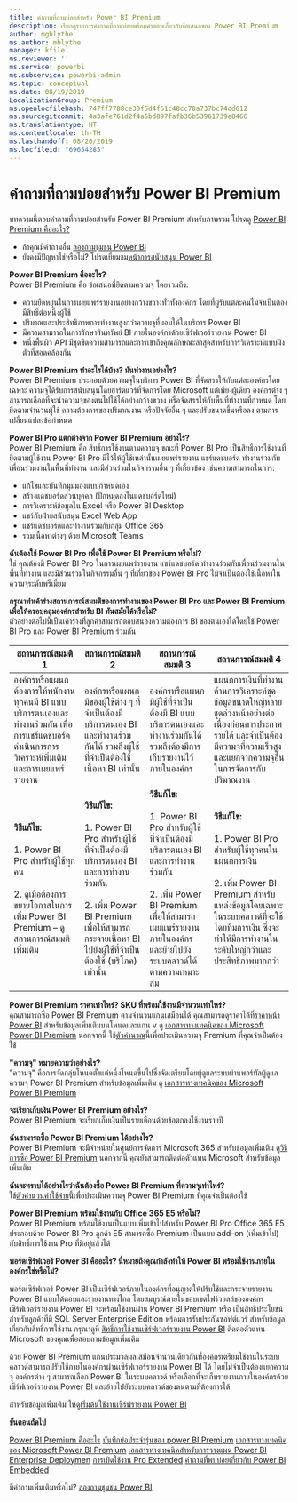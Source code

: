 ```yaml
---
title: คำถามที่ถามบ่อยสำหรับ Power BI Premium
description: เรียกดูรายการคำถามที่ถามบ่อยพร้อมคำตอบเกี่ยวกับข้อเสนอของ Power BI Premium
author: mgblythe
ms.author: mblythe
manager: kfile
ms.reviewer: ''
ms.service: powerbi
ms.subservice: powerbi-admin
ms.topic: conceptual
ms.date: 08/19/2019
LocalizationGroup: Premium
ms.openlocfilehash: 747ff7788ce30f5d4f61c48cc70a737bc74cd612
ms.sourcegitcommit: 4a3afe761d2f4a5bd897fafb36b53961739e8466
ms.translationtype: HT
ms.contentlocale: th-TH
ms.lasthandoff: 08/20/2019
ms.locfileid: "69654285"
---
```

# <a name="power-bi-premium-faq"></a>คำถามที่ถามบ่อยสำหรับ Power BI Premium

บทความนี้ตอบคำถามที่ถามบ่อยสำหรับ Power BI Premium สำหรับภาพรวม โปรดดู [Power BI Premium คืออะไร?](service-premium-what-is.md)

* ถ้าคุณมีคำถามอื่น [ลองถามชุมชน Power BI](http://community.powerbi.com/)
* ยังคงมีปัญหาใช่หรือไม่? โปรดเยี่ยมชม[หน้าการสนับสนุน Power BI](https://powerbi.microsoft.com/support/)

**Power BI Premium คืออะไร?**  
Power BI Premium คือ ข้อเสนอที่ยึดตามความจุ โดยรวมถึง:

* ความยืดหยุ่นในการเผยแพร่รายงานอย่างกว้างขวางทั่วทั้งองค์กร โดยที่ผู้รับแต่ละคนไม่จำเป็นต้องมีสิทธิ์ต่อหนึ่งผู้ใช้
* ปริมาณและประสิทธิภาพการทำงานสูงกว่าความจุที่มอบให้ในบริการ Power BI
* มีความสามารถในการรักษาสินทรัพย์ BI ภายในองค์กรด้วยเซิร์ฟเวอร์รายงาน Power BI
* หนึ่งพื้นผิว API มีชุดขีดความสามารถและการเข้าถึงคุณลักษณะล่าสุดสำหรับการวิเคราะห์แบบฝังตัวที่สอดคล้องกัน

**Power BI Premium ทำอะไรได้บ้าง? มันทำงานอย่างไร?**  
Power BI Premium ประกอบด้วยความจุในบริการ Power BI ที่จัดสรรให้กับแต่ละองค์กรโดยเฉพาะ ความจุได้รับการสนับสนุนโดยฮาร์ดแวร์ที่จัดการโดย Microsoft แต่เพียงผู้เดียว องค์กรต่าง ๆ สามารถเลือกที่จะนำความจุของตนไปใช้ได้อย่างกว้างขวาง หรือจัดสรรให้กับพื้นที่ทำงานที่กำหนด โดยยึดตามจำนวนผู้ใช้ ความต้องการของปริมาณงาน หรือปัจจัยอื่น ๆ และปรับขนาดขึ้นหรือลง ตามการเปลี่ยนแปลงข้อกำหนด

**Power BI Pro แตกต่างจาก Power BI Premium อย่างไร?**  
Power BI Premium คือ สิทธิ์การใช้งานตามความจุ ขณะที่ Power BI Pro เป็นสิทธิ์การใช้งานที่ยึดตามผู้ใช้งาน Power BI Pro มีไว้ให้ผู้ใช้เหล่านั้นเผยแพร่รายงาน แชร์แดชบอร์ด ทำงานร่วมกับเพื่อนร่วมงานในพื้นที่ทำงาน และมีส่วนร่วมในกิจกรรมอื่น ๆ ที่เกี่ยวข้อง เช่นความสามารถในการ:

* แก้ไขและบันทึกมุมมองแบบกำหนดเอง
* สร้างแดชบอร์ดส่วนบุคคล (ปักหมุดลงในแดชบอร์ดใหม่)
* การวิเคราะห์ข้อมูลใน Excel หรือ Power BI Desktop
* แชร์กับฝ่ายสนับสนุน Excel Web App
* แชร์แดชบอร์ดและทำงานร่วมกับกลุ่ม Office 365
* รวมเนื้อหาต่างๆ ด้วย Microsoft Teams

**ฉันต้องใช้ Power BI Pro เพื่อใช้ Power BI Premium หรือไม่?**  
ใช่ คุณต้องมี Power BI Pro ในการเผยแพร่รายงาน แชร์แดชบอร์ด ทำงานร่วมกับเพื่อนร่วมงานในพื้นที่ทำงาน และมีส่วนร่วมในกิจกรรมอื่น ๆ ที่เกี่ยวข้อง Power BI Pro ไม่จำเป็นต้องใช้เนื้อหาในความจุระดับพรีเมี่ยม

**กรุณาทำเค้าร่างสถานการณ์สมมติของการทำงานของ Power BI Pro และ Power BI Premium เพื่อให้ครอบคลุมองค์กรสำหรับ BI ทันสมัยได้หรือไม่?**  
ตัวอย่างต่อไปนี้เป็นเค้าร่างที่ลูกค้าสามารถตอบสนองความต้องการ BI ของตนเองได้โดยใช้ Power BI Pro และ Power BI Premium ร่วมกัน

| สถานการณ์สมมติ 1 | สถานการณ์สมมติ 2 | สถานการณ์สมมติ 3 | สถานการณ์สมมติ 4 |
| --- | --- | --- | --- |
| องค์กรหรือแผนกต้องการให้พนักงานทุกคนมี BI แบบบริการตนเองและทำงานร่วมกัน เพื่อการแชร์แดชบอร์ด ดำเนินการการวิเคราะห์เพิ่มเติม และการเผยแพร่รายงาน | องค์กรหรือแผนกมีของผู้ใช้ต่าง ๆ ที่จำเป็นต้องมีบริการตนเอง BI และทำงานร่วมกันได้ รวมถึงผู้ใช้ที่จำเป็นต้องใช้เนื้อหา BI เท่านั้น | องค์กรหรือแผนกมีผู้ใช้ที่จำเป็นต้องมี BI แบบบริการตนเองและทำงานร่วมกันได้ รวมถึงต้องมีการเก็บรายงานไว้ภายในองค์กร | แผนกการเงินที่ทำงานด้านการวิเคราะห์ชุดข้อมูลขนาดใหญ่หลายชุดล่วงหน้าอย่างต่อเนื่องก่อนการประกาศรายได้ และจำเป็นต้องมีความจุที่ความเร็วสูงและแยกจากความจุอื่นในการจัดการกับปริมาณงาน |
| **วิธีแก้ไข:**<br/><br/>1. Power BI Pro สำหรับผู้ใช้ทุกคน<br/><br/>2. ดูเมื่อต้องการขยายโอกาสในการเพิ่ม Power BI Premium – ดูสถานการณ์สมมติเพิ่มเติม |**วิธีแก้ไข:**<br/><br/>1. Power BI Pro สำหรับผู้ใช้ที่จำเป็นต้องมีบริการตนเอง BI และการทำงานร่วมกัน<br/><br/>2. เพิ่ม Power BI Premium เพื่อให้สามารถกระจายเนื้อหา BI ไปยังผู้ใช้ที่จำเป็นต้องใช้ (บริโภค) เท่านั้น |**วิธีแก้ไข:**<br/><br/>1. Power BI Pro สำหรับผู้ใช้ที่จำเป็นต้องมีบริการตนเอง BI และการทำงานร่วมกัน<br/><br/>2. เพิ่ม Power BI Premium เพื่อให้สามารถเผยแพร่รายงานภายในองค์กร และย้ายไปยังระบบคลาวด์ได้ตามความเหมาะสม |**วิธีแก้ไข:**<br/><br/>1. Power BI Pro สำหรับผู้ใช้ทุกคนในแผนกการเงิน<br/><br/>2. เพิ่ม Power BI Premium สำหรับแหล่งข้อมูลโดยเฉพาะในระบบคลาวด์ที่จะใช้โดยทีมการเงิน ซึ่งจะทำให้มีการทำงานในระดับใหญ่กว่าและประสิทธิภาพมากกว่า |

**Power BI Premium ราคาเท่าไหร่? SKU ที่พร้อมใช้งานมีจำนวนเท่าไหร่?**  
คุณสามารถซื้อ Power BI Premium ตามจำนวนแกนเสมือนได้ คุณสามารถดูราคาได้ที่[ราคาหน้า Power BI](https://powerbi.microsoft.com/pricing/) สำหรับข้อมูลเพิ่มเติมบนโหนดและแกน v ดู [เอกสารทางเทคนิคของ Microsoft Power BI Premium](https://aka.ms/pbipremiumwhitepaper) นอกจากนี้ ใช้[ตัวคำนวณ](https://powerbi.microsoft.com/calculator/)นี้เพื่อประเมินความจุ Premium ที่คุณจำเป็นต้องใช้

**"ความจุ" หมายความว่าอย่างไร?**  
"ความจุ" คือการจัดกลุ่มโหนดตั้งแต่หนึ่งโหนดขึ้นไปซึ่งจัดเตรียมโดยผู้ดูแลระบบผ่านพอร์ทัลผู้ดูแลความจุ Power BI Premium สำหรับข้อมูลเพิ่มเติม ดู [เอกสารทางเทคนิคของ Microsoft Power BI Premium](https://aka.ms/pbipremiumwhitepaper)

**จะเรียกเก็บเงิน Power BI Premium อย่างไร?**  
Power BI Premium จะเรียกเก็บเงินเป็นรายเดือนด้วยข้อตกลงใช้งานรายปี

**ฉันสามารถซื้อ Power BI Premium ได้อย่างไร?**  
Power BI Premium จะมีจำหน่ายในศูนย์การจัดการ Microsoft 365 สำหรับข้อมูลเพิ่มเติม ดู[วิธีการซื้อ Power BI Premium](service-admin-premium-purchase.md) นอกจากนี้ คุณยังสามารถติดต่อตัวแทน Microsoft สำหรับข้อมูลเพิ่มเติม

**ฉันจะทราบได้อย่างไรว่าฉันต้องซื้อ Power BI Premium ที่ความจุเท่าไหร่?**  
ใช้[ตัวคำนวนค่าใช้จ่าย](https://powerbi.microsoft.com/calculator/)นี้เพื่อประเมินความจุ Power BI Premium ที่คุณจำเป็นต้องใช้

**Power BI Premium พร้อมใช้งานกับ Office 365 E5 หรือไม่?**  
Power BI Premium พร้อมใช้งานเป็นแบบเพิ่มเข้าไปสำหรับ Power BI Pro Office 365 E5 ประกอบด้วย Power BI Pro ลูกค้า E5 สามารถซื้อ Premium เป็นแบบ add-on (เพิ่มเข้าไป) กับสิทธิ์การใช้งาน Pro ที่มีอยู่แล้วได้

**พอร์ตเซิร์ฟเวอร์ Power BI คืออะไร? นี่หมายถึงคุณกำลังทำให้ Power BI พร้อมใช้งานภายในองค์กรใช่หรือไม่?**

พอร์ตเซิร์ฟเวอร์ Power BI เป็นเซิร์ฟเวอร์ภายในองค์กรที่อนุญาตให้ปรับใช้และกระจายรายงาน Power BI แบบโต้ตอบและรายงานทางไกล โดยสมบูรณ์ภายในขอบเขตไฟร์วอลล์ขององค์กร เซิร์ฟเวอร์รายงาน Power BI จะพร้อมใช้งานผ่าน Power BI Premium หรือ เป็นสิทธิประโยชน์สำหรับลูกค้าที่มี SQL Server Enterprise Edition พร้อมการรับประกันซอฟต์แวร์ สำหรับข้อมูลเกี่ยวกับสิทธิ์การใช้งาน กรุณาดูที่ [สิทธิ์การใช้งานเซิร์ฟเวอร์รายงาน Power BI](report-server/get-started.md#licensing-power-bi-report-server) ติดต่อตัวแทน Microsoft ของคุณเพื่อสอบถามข้อมูลเพิ่มเติม

ด้วย Power BI Premium แกนประมวลผลเสมือนจำนวนเดียวกันที่องค์กรเตรียมใช้งานในระบบคลาวด์สามารถปรับใช้ภายในองค์กรผ่านเซิร์ฟเวอร์รายงาน Power BI ได้ โดยไม่จำเป็นต้องแยกความจุ องค์กรต่าง ๆ สามารถเลือก Power BI ในระบบคลาวด์ หรือเลือกที่จะเก็บรายงานภายในองค์กรด้วยเซิร์ฟเวอร์รายงาน Power BI และย้ายไปยังระบบคลาวด์ของตนตามที่ต้องการได้

สำหรับข้อมูลเพิ่มเติม ให้ดู[เริ่มต้นใช้งานเซิร์ฟรายงาน Power BI](report-server/get-started.md)

**ขั้นตอนถัดไป**

[Power BI Premium คืออะไร](service-premium-what-is.md)
[บันทึกย่อประจำรุ่นของ power BI Premium](service-premium-release-notes.md)
[เอกสารทางเทคนิคของ Microsoft Power BI Premium](https://aka.ms/pbipremiumwhitepaper)
[เอกสารทางเทคนิคสำหรับการวางแผน Power BI Enterprise Deploymen](https://aka.ms/pbienterprisedeploy)
[การเปิดใช้งาน Pro Extended](service-extended-pro-trial.md)
[คำถามที่พบบ่อยเกี่ยวกับ Power BI Embedded](developer/embedded-faq.md)

มีคำถามเพิ่มเติมหรือไม่? [ลองถามชุมชน Power BI](https://community.powerbi.com/)